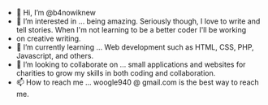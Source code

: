 - 👋 Hi, I’m @b4nowiknew
- 👀 I’m interested in ... being amazing. Seriously though, I love to write and tell stories. When I'm not learning to be a better coder I'll be working
- on creative writing. 
- 🌱 I’m currently learning ... Web development such as HTML, CSS, PHP, Javascript, and others. 
- 💞️ I’m looking to collaborate on ... small applications and websites for charities to grow my skills in both coding and collaboration. 
- 📫 How to reach me ... woogle940 @ gmail.com is the best way to reach me. 

<!---
b4nowiknew/b4nowiknew is a ✨ special ✨ repository because its `README.md` (this file) appears on your GitHub profile.
You can click the Preview link to take a look at your changes.
--->
